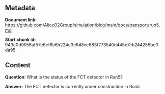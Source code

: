 ## Metadata

**Document link:** https://github.com/AliceO2Group/simulation/blob/main/docs/transport/run5.md

**Start chunk id:** 943a0d0056af57e6cf6b6b224c3e848ee683f773540d445c7cb244255be0da95

## Content

**Question:** What is the status of the FCT detector in Run5?

**Answer:** The FCT detector is currently under construction in Run5.